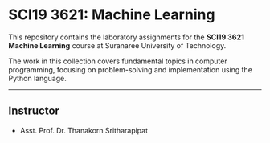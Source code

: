 # SCI19 3621: Machine Learning

This repository contains the laboratory assignments for the **SCI19 3621 Machine Learning** course at Suranaree University of Technology.

The work in this collection covers fundamental topics in computer programming, focusing on problem-solving and implementation using the Python language.

---

## Instructor

* Asst. Prof. Dr. Thanakorn Sritharapipat
